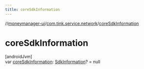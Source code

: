 ```yaml
---
title: coreSdkInformation
---
```

//[moneymanager-ui](../../index.html)/[com.tink.service.network](index.html)/[coreSdkInformation](core-sdk-information.html)



# coreSdkInformation



[androidJvm]\
var [coreSdkInformation](core-sdk-information.html): [SdkInformation](-sdk-information/index.html)? = null





